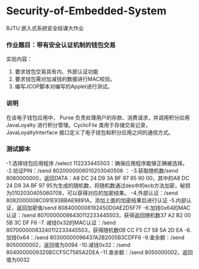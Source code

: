 # Security-of-Embedded-System
BJTU 嵌入式系统安全结课大作业
### 作业题目：带有安全认证机制的钱包交易
实验内容：
 1. 要求钱包交易具有内、外部认证功能   
 2. 要求钱包需对加减钱的数据进行MAC校验。
 3. 编写JCOP脚本对编写的Applet进行测试。

### 说明
在该电子钱包应用中， Purse 负责处理用户的存款、消费请求，并调用积分应用 JavaLoyalty 进行积分管理。CyclicFile 类用于存储交易记录，JavaLoyaltyInterface 接口定义了电子钱包和积分应用之间的通信方式。

### 测试脚本
-1.选择钱包应用程序 /select 112233445503：确保应用程序能够正确被选择。
-2.验证PIN：/send 8020000006010203040506 ：
-3.获取随机数/send 8080000000，返回DATA：A8 DC 24 D9 3A BF 97 95 90 00，其中的A8 DC 24 D9 3A BF 97 95为生成的随机数，将随机数通过des中的ecb方法加密，秘钥为0102030405060708，可以获得对应的加密结果。
-4.外部认证：/send 8082000008C091E93BBAE9891A，添加上面的加密结果后进行认证
-5.内部认证，返回加密值/send 8084000008192450D0AE2D5F7F
-6.加钱0x64的MAC认证：/send 80700000086430112233445503，获得返回随机数37 A2 B2 00 5B 3C DF F6
-7. 减钱0x32的MAC认证：/send 80700000083240112233445503，获得随机数0B CC F5 C7 58 5A 2D EA
-8.加钱0x64：/send 80300000096437A2B2005B3CDFF6
-9.查余额：/send 8050000002，返回值为0094
-10.减钱0x32：/send 8040000009320BCCF5C7585A2DEA
-11.查余额：/send 8050000002，返回值为0032
